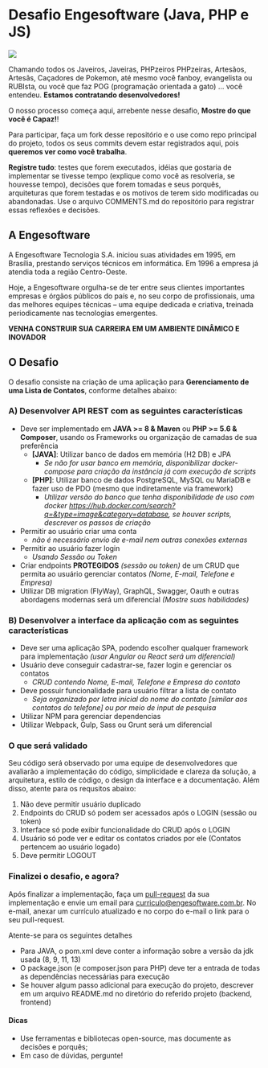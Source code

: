 # Desafio Engesoftware (Java, PHP e JS)

![](desafio-engesoftware.png)

Chamando todos os Javeiros, Javeiras, PHPzeiros PHPzeiras, Artesãos, Artesãs,  Caçadores de Pokemon, até mesmo você fanboy, evangelista ou RUBIsta, ou você que faz POG (programação orientada a gato) ... você entendeu. **Estamos contratando desenvolvedores!**

O nosso processo começa aqui, arrebente nesse desafio, **Mostre do que você é Capaz!**!

Para participar, faça um fork desse repositório e o use como repo principal do projeto, todos os seus commits devem estar registrados aqui, pois **queremos ver como você trabalha**.

**Registre tudo**: testes que forem executados, idéias que gostaria de implementar se tivesse tempo (explique como você as resolveria, se houvesse tempo), decisões que forem tomadas e seus porquês, arquiteturas que forem testadas e os motivos de terem sido modificadas ou abandonadas. Use o arquivo COMMENTS.md do repositório para registrar essas reflexões e decisões.


## A Engesoftware

A Engesoftware Tecnologia S.A. iniciou suas atividades em 1995, em Brasília, prestando serviços técnicos em informática. Em 1996 a empresa já atendia toda a região Centro-Oeste. 

Hoje, a Engesoftware orgulha-se de ter entre seus clientes importantes empresas e órgãos públicos do país e, no seu corpo de profissionais, uma das melhores equipes técnicas – uma equipe dedicada e criativa, treinada periodicamente nas tecnologias emergentes.

**VENHA CONSTRUIR SUA CARREIRA EM UM AMBIENTE DINÂMICO E INOVADOR**

## O Desafio

O desafio consiste na criação de uma aplicação para **Gerenciamento de uma Lista de Contatos**, conforme detalhes abaixo:


### A) Desenvolver API REST com as seguintes características
   - Deve ser implementado em **JAVA >= 8 & Maven** ou **PHP >= 5.6 & Composer**, usando os Frameworks ou organização de camadas de sua preferência
       - **[JAVA]**: Utilizar banco de dados em memória (H2 DB) e JPA
           - *Se não for usar banco em memória, disponibilizar docker-compose para criação da instância já com execução de scripts*
       - **[PHP]**: Utilizar banco de dados PostgreSQL, MySQL ou MariaDB e fazer uso de PDO (mesmo que indiretamente via framework)
           - *Utilizar versão do banco que tenha disponibilidade de uso com docker https://hub.docker.com/search?q=&type=image&category=database, se houver scripts, descrever os passos de criação* 
   - Permitir ao usuário criar uma conta
       - *não é necessário envio de e-mail nem outras conexões externas* 
   - Permitir ao usuário fazer login
       - *Usando Sessão ou Token*
   - Criar endpoints **PROTEGIDOS** *(sessão ou token)* de um CRUD que permita ao usuário gerenciar contatos *(Nome, E-mail, Telefone e Empresa)*
   - Utilizar DB migration (FlyWay), GraphQL, Swagger, Oauth e outras abordagens modernas será um diferencial *(Mostre suas habilidades)*
   
   
### B) Desenvolver a interface da aplicação com as seguintes características
   - Deve ser uma aplicação SPA, podendo escolher qualquer framework para implementação *(usar Angular ou React será um diferencial)*
   - Usuário deve conseguir cadastrar-se, fazer login e gerenciar os contatos
       - *CRUD contendo Nome, E-mail, Telefone e Empresa do contato* 
   - Deve possuir funcionalidade para usuário filtrar a lista de contato
       - *Seja organizado por letra inicial do nome do contato [similar aos contatos do telefone] ou por meio de input de pesquisa* 
   - Utilizar NPM para gerenciar dependencias
   - Utilizar Webpack, Gulp, Sass ou Grunt será um diferencial

### O que será validado

Seu código será observado por uma equipe de desenvolvedores que avaliarão a implementação do código, simplicidade e clareza da solução, a arquitetura, estilo de código, o design da interface e a documentação. Além disso, atente para os requsitos abaixo:

1. Não deve permitir usuário duplicado
2. Endpoints do CRUD só podem ser acessados após o LOGIN (sessão ou token)
3. Interface só pode exibir funcionalidade do CRUD após o LOGIN
4. Usuário só pode ver e editar os contatos criados por ele (Contatos pertencem ao usuário logado)
5. Deve permitir LOGOUT 


### Finalizei o desafio, e agora?

Após finalizar a implementação, faça um [pull-request](https://help.github.com/en/github/collaborating-with-issues-and-pull-requests/creating-a-pull-request) da sua implementação e envie um email para curriculo@engesoftware.com.br. No e-mail, anexar um currículo atualizado e no corpo do e-mail o link para o seu pull-request.

Atente-se para os seguintes detalhes

- Para JAVA, o pom.xml deve conter a informação sobre a versão da jdk usada (8, 9, 11, 13)
- O package.json (e composer.json para PHP)  deve ter a entrada de todas as dependências necessárias para execução
- Se houver algum passo adicional para execução do projeto, descrever em um arquivo README.md no diretório do referido projeto (backend, frontend)


#### Dicas

- Use ferramentas e bibliotecas open-source, mas documente as decisões e  porquês;
- Em caso de dúvidas, pergunte!


